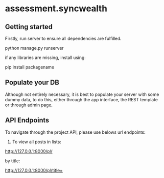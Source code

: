 # assessment.syncwealth



## Getting started

Firstly, run server to ensure all dependencies are fulfilled. 

python manage.py runserver

if any libraries are missing, install using:

pip install packagename


## Populate your DB

Although not entirely necessary, it is best to populate your server with some dummy data, to do this, either through the app interface, the REST template or through admin page.


## API Endpoints

To navigate through the project API, please use belows url endpoints:

1. To view all posts in lists:

http://127.0.0.1:8000/pl/

by title:

http://127.0.0.1:8000/pl/title=<title>

example:

http://127.0.0.1:8000/pl/title=Study

by content:

http://127.0.0.1:8000/pl/content=<content>

example:

http://127.0.0.1:8000/pl/content=not%20converge%20but%20diverge

by category:

http://127.0.0.1:8000/pl/category=<category>

example

http://127.0.0.1:8000/pl/category=Work

2. To view and update details of post:

http://127.0.0.1:8000/pd/<postid>

example

http://127.0.0.1:8000/pd/1

3. to view categories

http://127.0.0.1:8000/categories/





Others

The above were created with rest API, but https endpoints are also available through FBV.

